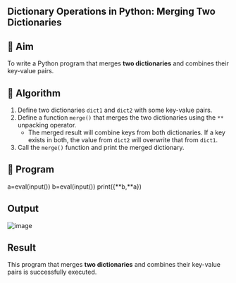 ## Dictionary Operations in Python: Merging Two Dictionaries

## 🎯 Aim
To write a Python program that merges **two dictionaries** and combines their key-value pairs.

## 🧠 Algorithm
1. Define two dictionaries `dict1` and `dict2` with some key-value pairs.
2. Define a function `merge()` that merges the two dictionaries using the `**` unpacking operator.
   - The merged result will combine keys from both dictionaries. If a key exists in both, the value from `dict2` will overwrite that from `dict1`.
3. Call the `merge()` function and print the merged dictionary.

## 🧾 Program
a=eval(input())
b=eval(input())
print({**b,**a})

## Output
![image](https://github.com/user-attachments/assets/5a004e3f-fbe6-4084-bea6-3524a9a0f464)

## Result
This program that merges **two dictionaries** and combines their key-value pairs is successfully executed.
